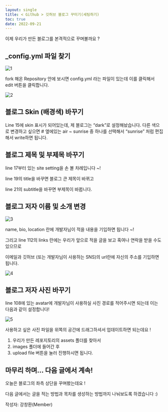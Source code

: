 ```yaml
---
layout: single
title: < Github > 깃허브 블로그 꾸미기(세팅하기) 
toc: true
date: 2022-09-21
---
```

이제 우리가 만든 블로그를 본격적으로 꾸며볼까요 ? 
  
## _config.yml 파일 찾기

![1](https://user-images.githubusercontent.com/110464205/191505631-fe4398c7-fe76-43bf-9aed-07b8d333a360.png)

fork 해온 Repository 안에 보시면 config.yml 라는 파일이 있는데 이를 클릭해서 edit 버튼을 클릭합니다. 

![2](https://user-images.githubusercontent.com/110464205/191505684-2bb6a8d3-7685-42e3-832c-6ae0d4a4f70c.png)

## 블로그 Skin (배경색) 바꾸기

Line 15에 skin 표시가 되어있는데, 제 블로그는 “dark”로 설정해놨습니다. 다른 색으로 변경하고 싶으면 # 옆에있는 air ~ sunrise 중 하나를 선택해서 “sunrise” 처럼 편집해서 write하면 됩니다. 

## 블로그 제목 및 부제목 바꾸기

line 17부터 있는 site setting을 손 볼 차례입니다 ~! 

line 19의 title을 바꾸면 블로그 큰 제목이 바뀌고 

line 21의 subtitle을 바꾸면 부제목이 바뀝니다. 

## 블로그 저자 이름 및 소개 변경

![3](https://user-images.githubusercontent.com/110464205/191505744-269fa2e3-4808-4e59-a602-4411a6d95b67.png)

name, bio, location 란에 개발자님이 적을 내용을 기입하면 됩니다 ~! 

그리고 line 112의 links 란에는 우리가 앞으로 적을 글을 보고 혹여나 연락을 받을 수도 있으므로 

이메일과 깃허브 (또는 개발자님이 사용하는 SNS)의 url란에 자신의 주소를 기입하면 됩니다.

![4](https://user-images.githubusercontent.com/110464205/191505836-fbd47063-d247-4279-bb08-bf0053028757.png)

## 블로그 저자 사진 바꾸기

line 108에 있는 avatar에 개발자님이 사용하실 사진 경로를 적어주시면 되는데 이는 다음과 같이 설정합니다! 

![5](https://user-images.githubusercontent.com/110464205/191505894-1507578a-8c79-413d-94df-0ba08836163a.png)

사용하고 싶은 사진 파일을 위쪽의 공간에 드래그하셔서 업데이트하면 되는데요 !  

1. 우리가 만든 레포지토리의 assets 폴더를 찾아서 
2. images 폴더에 들어간 후 
3. upload file 버튼을 눌러 진행하시면 됩니다. 

## 마무리 하며… 다음 글에서 계속!

오늘은 블로그의 좌측 상단을 꾸며봤는데요 ! 

다음 글에서는 글을 적는 방법과 목차를 생성하는 방법까지 나눠보도록 하겠습니다 :)


작성자: 강창환(Member)
